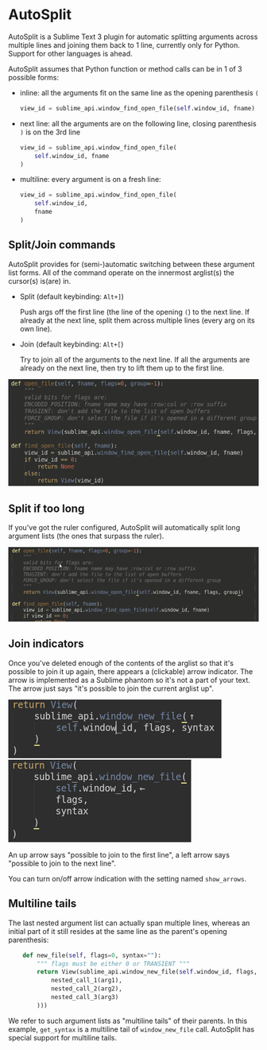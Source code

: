 # AutoSplit

AutoSplit is a Sublime Text 3 plugin for automatic splitting arguments across multiple lines and joining them back to 1 line, currently only for Python. Support for other languages is ahead.

AutoSplit assumes that Python function or method calls can be in 1 of 3 possible forms:

* inline: all the arguments fit on the same line as the opening parenthesis `(`
    ```python
    view_id = sublime_api.window_find_open_file(self.window_id, fname)
    ```

* next line: all the arguments are on the following line, closing parenthesis `)` is on the 3rd line
    ```python
    view_id = sublime_api.window_find_open_file(
        self.window_id, fname
    )
    ```

* multiline: every argument is on a fresh line:
    ```python
    view_id = sublime_api.window_find_open_file(
        self.window_id,
        fname
    )
    ```

## Split/Join commands

AutoSplit provides for (semi-)automatic switching between these argument list forms. All of the command operate on the innermost arglist(s) the cursor(s) is(are) in.


* Split (default keybinding: `Alt+]`)

    Push args off the first line (the line of the opening `(`) to the next line. If already at the next line, split them across multiple lines (every arg on its own line).

* Join (default keybinding: `Alt+[`)

    Try to join all of the arguments to the next line. If all the arguments are already on the next line, then try to lift them up to the first line.


![split-join animation](screen/split-join.gif)


## Split if too long

If you've got the ruler configured, AutoSplit will automatically split long argument lists (the ones that surpass the ruler).

![typing animation](screen/typing.gif)


## Join indicators

Once you've deleted enough of the contents of the arglist so that it's possible to join it up again, there appears a (clickable) arrow indicator. The arrow is implemented as a Sublime phantom so it's not a part of your text. The arrow just says "it's possible to join the current arglist up".

![join arrow up](screen/arrow-up.png)
![join arrow left](screen/arrow-left.png)

An up arrow says "possible to join to the first line", a left arrow says "possible to join to the next line".

You can turn on/off arrow indication with the setting named `show_arrows`.


## Multiline tails

The last nested argument list can actually span multiple lines, whereas an initial part of it still resides at the same line as the parent's opening parenthesis:

```python
    def new_file(self, flags=0, syntax=""):
        """ flags must be either 0 or TRANSIENT """
        return View(sublime_api.window_new_file(self.window_id, flags, get_syntax(
            nested_call_1(arg1),
            nested_call_2(arg2),
            nested_call_3(arg3)
        )))
```

We refer to such argument lists as "multiline tails" of their parents. In this example, `get_syntax` is a multiline tail of `window_new_file` call.  AutoSplit has special support for multiline tails.